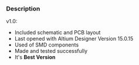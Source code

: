 ### Description

v1.0:
- Included schematic and PCB layout
- Last opened with Altium Designer Version 15.0.15
- Used of SMD components
- Made and tested successfully 
- It's **Best Version**